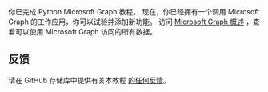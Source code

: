 <!-- markdownlint-disable MD002 MD041 -->

你已完成 Python Microsoft Graph 教程。 现在，你已经拥有一个调用 Microsoft Graph 的工作应用，你可以试验并添加新功能。 访问 [Microsoft Graph 概述](/graph/overview) ，查看可以使用 Microsoft Graph 访问的所有数据。

## <a name="feedback"></a>反馈

请在 GitHub 存储库中提供有关本教程 [的任何反馈](https://github.com/microsoftgraph/msgraph-training-pythondjangoapp)。
